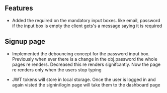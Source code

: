 ## Features

- Added the required on the mandatory input boxes. like email, password if the input box is empty the client gets's a message saying it is required

## Signup page

- Implemented the debouncing concept for the password input box. Previously
  when ever there is a change in the obj.password the whole pages re renders.
  Decreased this re renders signifcantly. Now the page re renders only when the users stop typing

- JWT tokens will store in local storage. Once the user is logged in and again visted the signin/login page 
  will take them to the dashboard page
